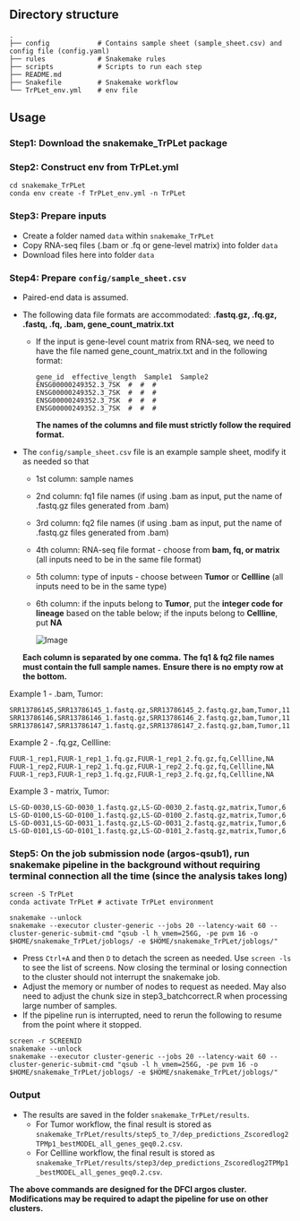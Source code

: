## Directory structure
```
.
├── config            # Contains sample sheet (sample_sheet.csv) and config file (config.yaml)
├── rules             # Snakemake rules
├── scripts           # Scripts to run each step 
├── README.md
├── Snakefile         # Snakemake workflow
└── TrPLet_env.yml    # env file 

```

## Usage
### Step1: Download the snakemake_TrPLet package
### Step2: Construct env from TrPLet.yml
  ```
  cd snakemake_TrPLet
  conda env create -f TrPLet_env.yml -n TrPLet
  ```
### Step3: Prepare inputs
  * Create a folder named ```data``` within ```snakemake_TrPLet```
  * Copy RNA-seq files (.bam or .fq or gene-level matrix) into folder ```data```
  * Download files here into folder ```data```

### Step4: Prepare ```config/sample_sheet.csv```
  * Paired-end data is assumed.
  * The following data file formats are accommodated: **.fastq.gz, .fq.gz, .fastq, .fq, .bam, gene_count_matrix.txt**
      * If the input is gene-level count matrix from RNA-seq, we need to have the file named gene_count_matrix.txt and in the following format:
        ```
        gene_id  effective_length  Sample1  Sample2	
        ENSG00000249352.3_7SK  #  #  #
        ENSG00000249352.3_7SK  #  #  #
        ENSG00000249352.3_7SK  #  #  #
        ENSG00000249352.3_7SK  #  #  #
        ```
        **The names of the columns and file must strictly follow the required format.**
  * The ```config/sample_sheet.csv``` file is an example sample sheet, modify it as needed so that 
      * 1st column: sample names
      * 2nd column: fq1 file names (if using .bam as input, put the name of .fastq.gz files generated from .bam)
      * 3rd column: fq2 file names (if using .bam as input, put the name of .fastq.gz files generated from .bam)
      * 4th column: RNA-seq file format - choose from **bam, fq, or matrix** (all inputs need to be in the same file format)
      * 5th column: type of inputs - choose between **Tumor** or **Cellline** (all inputs need to be in the same type)
      * 6th column: if the inputs belong to **Tumor**, put the **integer code for lineage** based on the table below; if the inputs belong to **Cellline**, put **NA**
        
        ![Image](https://github.com/user-attachments/assets/affe87db-9482-4333-bc9e-1259a9061b7d)
    
    **Each column is separated by one comma.** 
    **The fq1 & fq2 file names must contain the full sample names.**
    **Ensure there is no empty row at the bottom.**
  
  Example 1 - .bam, Tumor: 
  ```
  SRR13786145,SRR13786145_1.fastq.gz,SRR13786145_2.fastq.gz,bam,Tumor,11
  SRR13786146,SRR13786146_1.fastq.gz,SRR13786146_2.fastq.gz,bam,Tumor,11
  SRR13786147,SRR13786147_1.fastq.gz,SRR13786147_2.fastq.gz,bam,Tumor,11
  ```

  Example 2 - .fq.gz, Cellline: 
  ```
  FUUR-1_rep1,FUUR-1_rep1_1.fq.gz,FUUR-1_rep1_2.fq.gz,fq,Cellline,NA
  FUUR-1_rep2,FUUR-1_rep2_1.fq.gz,FUUR-1_rep2_2.fq.gz,fq,Cellline,NA
  FUUR-1_rep3,FUUR-1_rep3_1.fq.gz,FUUR-1_rep3_2.fq.gz,fq,Cellline,NA
  ```

  Example 3 - matrix, Tumor: 
  ```
  LS-GD-0030,LS-GD-0030_1.fastq.gz,LS-GD-0030_2.fastq.gz,matrix,Tumor,6
  LS-GD-0100,LS-GD-0100_1.fastq.gz,LS-GD-0100_2.fastq.gz,matrix,Tumor,6
  LS-GD-0031,LS-GD-0031_1.fastq.gz,LS-GD-0031_2.fastq.gz,matrix,Tumor,6
  LS-GD-0101,LS-GD-0101_1.fastq.gz,LS-GD-0101_2.fastq.gz,matrix,Tumor,6
  ```
      
### Step5: On the job submission node (argos-qsub1), run snakemake pipeline in the background without requiring terminal connection all the time (since the analysis takes long)
  ```
  screen -S TrPLet
  conda activate TrPLet # activate TrPLet environment
  
  snakemake --unlock
  snakemake --executor cluster-generic --jobs 20 --latency-wait 60 --cluster-generic-submit-cmd "qsub -l h_vmem=256G, -pe pvm 16 -o $HOME/snakemake_TrPLet/joblogs/ -e $HOME/snakemake_TrPLet/joblogs/"

  ```
  * Press ```Ctrl+A``` and then ```D``` to detach the screen as needed. Use ```screen -ls``` to see the list of screens. Now closing the terminal or losing connection to the cluster should not interrupt the snakemake job.
  * Adjust the memory or number of nodes to request as needed. May also need to adjust the chunk size in step3_batchcorrect.R when processing large number of samples.
  * If the pipeline run is interrupted, need to rerun the following to resume from the point where it stopped.
   ```
   screen -r SCREENID
   snakemake --unlock
   snakemake --executor cluster-generic --jobs 20 --latency-wait 60 --cluster-generic-submit-cmd "qsub -l h_vmem=256G, -pe pvm 16 -o $HOME/snakemake_TrPLet/joblogs/ -e $HOME/snakemake_TrPLet/joblogs/"

   ```   

### Output
* The results are saved in the folder ```snakemake_TrPLet/results```.
    * For Tumor workflow, the final result is stored as ```snakemake_TrPLet/results/step5_to_7/dep_predictions_Zscoredlog2TPMp1_bestMODEL_all_genes_geq0.2.csv```.
    * For Cellline workflow, the final result is stored as ```snakemake_TrPLet/results/step3/dep_predictions_Zscoredlog2TPMp1_bestMODEL_all_genes_geq0.2.csv```.
    
**The above commands are designed for the DFCI argos cluster. Modifications may be required to adapt the pipeline for use on other clusters.**
